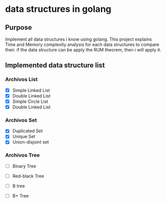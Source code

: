 # data structures in golang
## Purpose
Implement all data structures i know using golang. This project explains Time and Memory complexity analysis for each data structures to compare their.
if the data structure can be apply the RUM theorem, then i will apply it.

## Implemented data structure list
### Archivos List
- [x] Simple Linked List
- [X] Double Linked List
- [X] Simple Circle List
- [X] Double Linked List

### Archivos Set
- [X] Duplicated Set
- [X] Unique Set
- [X] Union-disjoint set

### Archivos Tree
- [ ] Binary Tree
- [ ] Red-black Tree
- [ ] B tree
- [ ] B+ Tree

